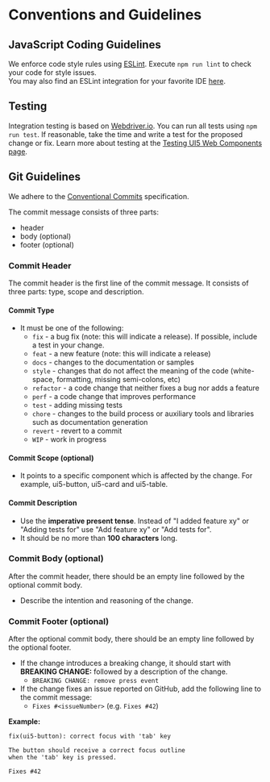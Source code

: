 # Conventions and Guidelines

## JavaScript Coding Guidelines
We enforce code style rules using [ESLint](https://eslint.org). Execute `npm run lint` to check your code for style issues.  
You may also find an ESLint integration for your favorite IDE [here](https://eslint.org/docs/user-guide/integrations).

## Testing
Integration testing is based on [Webdriver.io](https://webdriver.io/). You can run all tests using `npm run test`.
If reasonable, take the time and write a test for the proposed change or fix. Learn more about testing at the [Testing UI5 Web Components page](../5-development/10-testing.md).

## Git Guidelines

We adhere to the [Conventional Commits](https://conventionalcommits.org) specification.

The commit message consists of three parts:
- header
- body (optional)
- footer (optional)

### Commit Header
The commit header is the first line of the commit message. It consists of three parts: type, scope and description.

#### Commit Type
- It must be one of the following:
    + `fix` - a bug fix (note: this will indicate a release). If possible, include a test in your change.
    + `feat` - a new feature (note: this will indicate a release)
    + `docs` - changes to the documentation or samples
    + `style` - changes that do not affect the meaning of the code (white-space, formatting, missing semi-colons, etc)
    + `refactor` - a code change that neither fixes a bug nor adds a feature
    + `perf` - a code change that improves performance
    + `test` - adding missing tests
    + `chore` - changes to the build process or auxiliary tools and libraries such as documentation generation
    + `revert` - revert to a commit
    + `WIP` - work in progress

#### Commit Scope (optional)
- It points to a specific component which is affected by the change. For example, ui5-button, ui5-card and ui5-table.

#### Commit Description
- Use the **imperative present tense**. Instead of "I added feature xy" or "Adding tests for" use "Add feature xy" or "Add tests for".
- It should be no more than **100 characters** long.


### Commit Body (optional)
After the commit header, there should be an empty line followed by the optional commit body.
- Describe the intention and reasoning of the change.

### Commit Footer (optional)
After the optional commit body, there should be an empty line followed by the optional footer.
- If the change introduces a breaking change, it should start with **BREAKING CHANGE:** followed by a description of the change.
    + `BREAKING CHANGE: remove press event`
- If the change fixes an issue reported on GitHub, add the following line to the commit message:
    + `Fixes #<issueNumber>` (e.g. `Fixes #42`)


**Example:**

```
fix(ui5-button): correct focus with 'tab' key

The button should receive a correct focus outline
when the 'tab' key is pressed.

Fixes #42
```
